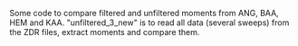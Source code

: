 Some code to compare filtered and unfiltered moments from ANG, BAA, HEM and KAA.
"unfiltered_3_new" is to read all data (several sweeps) from the ZDR files, extract moments and compare them.
